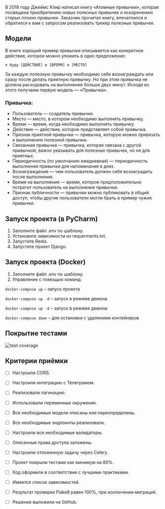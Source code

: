 В 2018 году Джеймс Клир написал книгу «Атомные привычки», которая посвящена приобретению новых полезных привычек и искоренению старых плохих привычек. Заказчик прочитал книгу, впечатлился и обратился к вам с запросом реализовать трекер полезных привычек.
## Модели

В книге хороший пример привычки описывается как конкретное действие, которое можно уложить в одно предложение:

```
я буду [ДЕЙСТВИЕ] в [ВРЕМЯ] в [МЕСТО]
```

За каждую полезную привычку необходимо себя вознаграждать или сразу после делать приятную привычку. Но при этом привычка не должна расходовать на выполнение больше двух минут. Исходя из этого получаем первую модель — «Привычка».

### Привычка:

- Пользователь — создатель привычки.
- Место — место, в котором необходимо выполнять привычку.
- Время — время, когда необходимо выполнять привычку.
- Действие — действие, которое представляет собой привычка.
- Признак приятной привычки — привычка, которую можно привязать к выполнению полезной привычки.
- Связанная привычка — привычка, которая связана с другой привычкой, важно указывать для полезных привычек, но не для приятных.
- Периодичность (по умолчанию ежедневная) — периодичность выполнения привычки для напоминания в днях.
- Вознаграждение — чем пользователь должен себя вознаградить после выполнения.
- Время на выполнение — время, которое предположительно потратит пользователь на выполнение привычки.
- Признак публичности — привычки можно публиковать в общий доступ, чтобы другие пользователи могли брать в пример чужие привычки.

## Запуск проекта (в PyCharm)
1. Заполните файл .env по шаблону.
2. Установите зависимости из requerments.txt.
3. Запустите Redis.
4. Запустите проект Django.
## Запуск проекта (Docker)
1. Заполните файл .env по шаблону.
2. Управление с помощью команд:

`docker-compose up` – запуск проекта

`docker-compose up -d` – запуск в режиме демона

`docker-compose up -d` – запуск в режиме демона

`docker-compose down` – для остановки с удалением контейнеров 
## Покрытие тестами
![test coverage](https://github.com/user-attachments/assets/2f0cc586-69c2-4e73-84d6-1d1de8723b17)


## Критерии приёмки
- [ ] Настроили CORS.
- [ ] Настроили интеграцию с Телеграмом.
- [ ] Реализовали пагинацию.
- [ ] Использовали переменные окружения.
- [ ] Все необходимые модели описаны или переопределены.
- [ ] Все необходимые эндпоинты реализовали.
- [ ] Настроили все необходимые валидаторы.
- [ ] Описанные права доступа заложены.
- [ ] Настроили отложенную задачу через Celery.
- [ ] Проект покрыли тестами как минимум на 80%.
- [ ] Код оформили в соответствии с лучшими практиками.
- [ ] Имеется список зависимостей.
- [ ] Результат проверки Flake8 равен 100%, при исключении миграций.
- [ ] Решение выложили на GitHub.
  
